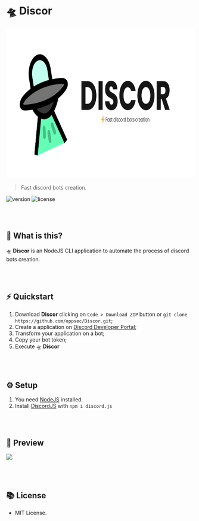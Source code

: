 # 🛸 Discor

<img src="./utils/banner.png" widht="100" height="400"><br>

> Fast discord bots creation.

![version](https://img.shields.io/badge/VERSION-1.1.1-brightgreen.svg?style=for-the-badge)
![license](https://img.shields.io/badge/LICENSE-MIT-blue.svg?style=for-the-badge)

<br><br>

## 🤔 What is this?
🛸 **Discor** is an NodeJS CLI application to automate the process of discord bots creation.

<br><br>

## ⚡ Quickstart
1. Download **Discor** clicking on `Code > Download ZIP` button or `git clone https://github.com/oppsec/Discor.git`;
2. Create a application on [Discord Developer Portal](https://discord.com/developers/applications);
3. Transform your application on a bot;
4. Copy your bot token;
5. Execute 🛸 **Discor**

<br><br>

## ⚙️ Setup
1. You need [NodeJS](http://nodejs.org/) installed.
2. Install [DiscordJS](https://discord.js.org/) with `npm i discord.js`

<br><br>

## 👀 Preview

<img src="./utils/discor.gif" width="800">

<br><br>

## 📚 License
- MIT License.
